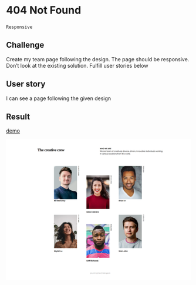 # 404 Not Found

`Responsive`

## Challenge

Create my team page following the design. The page should be responsive. Don’t look at the existing solution. Fulfill user stories below

## User story

I can see a page following the given design

## Result

[demo](https://dev-challenges-delta.vercel.app/my-team-page/index.html)

![thumbnail](./demo/thumbnail.png)
